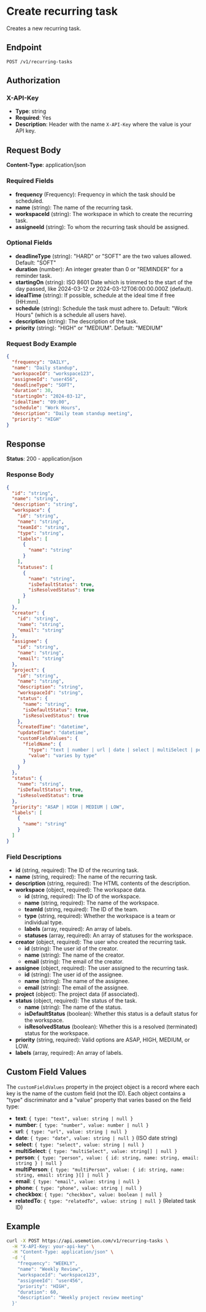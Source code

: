 # Create recurring task

Creates a new recurring task.

## Endpoint

```
POST /v1/recurring-tasks
```

## Authorization

### X-API-Key
- **Type**: string
- **Required**: Yes
- **Description**: Header with the name `X-API-Key` where the value is your API key.

## Request Body

**Content-Type**: application/json

### Required Fields

- **frequency** (Frequency): Frequency in which the task should be scheduled.
- **name** (string): The name of the recurring task.
- **workspaceId** (string): The workspace in which to create the recurring task.
- **assigneeId** (string): To whom the recurring task should be assigned.

### Optional Fields

- **deadlineType** (string): "HARD" or "SOFT" are the two values allowed. Default: "SOFT"
- **duration** (number): An integer greater than 0 or "REMINDER" for a reminder task.
- **startingOn** (string): ISO 8601 Date which is trimmed to the start of the day passed, like 2024-03-12 or 2024-03-12T06:00:00.000Z (default).
- **idealTime** (string): If possible, schedule at the ideal time if free (HH:mm).
- **schedule** (string): Schedule the task must adhere to. Default: "Work Hours" (which is a schedule all users have).
- **description** (string): The description of the task.
- **priority** (string): "HIGH" or "MEDIUM". Default: "MEDIUM"

### Request Body Example

```json
{
  "frequency": "DAILY",
  "name": "Daily standup",
  "workspaceId": "workspace123",
  "assigneeId": "user456",
  "deadlineType": "SOFT",
  "duration": 30,
  "startingOn": "2024-03-12",
  "idealTime": "09:00",
  "schedule": "Work Hours",
  "description": "Daily team standup meeting",
  "priority": "HIGH"
}
```

## Response

**Status**: 200 - application/json

### Response Body

```json
{
  "id": "string",
  "name": "string",
  "description": "string",
  "workspace": {
    "id": "string",
    "name": "string",
    "teamId": "string",
    "type": "string",
    "labels": [
      {
        "name": "string"
      }
    ],
    "statuses": [
      {
        "name": "string",
        "isDefaultStatus": true,
        "isResolvedStatus": true
      }
    ]
  },
  "creator": {
    "id": "string",
    "name": "string",
    "email": "string"
  },
  "assignee": {
    "id": "string",
    "name": "string",
    "email": "string"
  },
  "project": {
    "id": "string",
    "name": "string",
    "description": "string",
    "workspaceId": "string",
    "status": {
      "name": "string",
      "isDefaultStatus": true,
      "isResolvedStatus": true
    },
    "createdTime": "datetime",
    "updatedTime": "datetime",
    "customFieldValues": {
      "fieldName": {
        "type": "text | number | url | date | select | multiSelect | person | multiPerson | email | phone | checkbox | relatedTo",
        "value": "varies by type"
      }
    }
  },
  "status": {
    "name": "string",
    "isDefaultStatus": true,
    "isResolvedStatus": true
  },
  "priority": "ASAP | HIGH | MEDIUM | LOW",
  "labels": [
    {
      "name": "string"
    }
  ]
}
```

### Field Descriptions

- **id** (string, required): The ID of the recurring task.
- **name** (string, required): The name of the recurring task.
- **description** (string, required): The HTML contents of the description.
- **workspace** (object, required): The workspace data.
  - **id** (string, required): The ID of the workspace.
  - **name** (string, required): The name of the workspace.
  - **teamId** (string, required): The ID of the team.
  - **type** (string, required): Whether the workspace is a team or individual type.
  - **labels** (array, required): An array of labels.
  - **statuses** (array, required): An array of statuses for the workspace.
- **creator** (object, required): The user who created the recurring task.
  - **id** (string): The user id of the creator.
  - **name** (string): The name of the creator.
  - **email** (string): The email of the creator.
- **assignee** (object, required): The user assigned to the recurring task.
  - **id** (string): The user id of the assignee.
  - **name** (string): The name of the assignee.
  - **email** (string): The email of the assignee.
- **project** (object): The project data (if associated).
- **status** (object, required): The status of the task.
  - **name** (string): The name of the status.
  - **isDefaultStatus** (boolean): Whether this status is a default status for the workspace.
  - **isResolvedStatus** (boolean): Whether this is a resolved (terminated) status for the workspace.
- **priority** (string, required): Valid options are ASAP, HIGH, MEDIUM, or LOW.
- **labels** (array, required): An array of labels.

## Custom Field Values

The `customFieldValues` property in the project object is a record where each key is the name of the custom field (not the ID). Each object contains a "type" discriminator and a "value" property that varies based on the field type:

- **text**: `{ type: "text", value: string | null }`
- **number**: `{ type: "number", value: number | null }`
- **url**: `{ type: "url", value: string | null }`
- **date**: `{ type: "date", value: string | null }` (ISO date string)
- **select**: `{ type: "select", value: string | null }`
- **multiSelect**: `{ type: "multiSelect", value: string[] | null }`
- **person**: `{ type: "person", value: { id: string, name: string, email: string } | null }`
- **multiPerson**: `{ type: "multiPerson", value: { id: string, name: string, email: string }[] | null }`
- **email**: `{ type: "email", value: string | null }`
- **phone**: `{ type: "phone", value: string | null }`
- **checkbox**: `{ type: "checkbox", value: boolean | null }`
- **relatedTo**: `{ type: "relatedTo", value: string | null }` (Related task ID)

## Example

```bash
curl -X POST https://api.usemotion.com/v1/recurring-tasks \
  -H "X-API-Key: your-api-key" \
  -H "Content-Type: application/json" \
  -d '{
    "frequency": "WEEKLY",
    "name": "Weekly Review",
    "workspaceId": "workspace123",
    "assigneeId": "user456",
    "priority": "HIGH",
    "duration": 60,
    "description": "Weekly project review meeting"
  }'
```